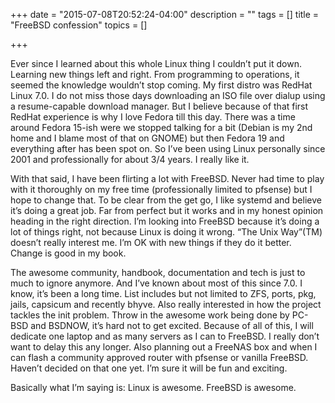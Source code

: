 +++
date = "2015-07-08T20:52:24-04:00"
description = ""
tags = []
title = "FreeBSD confession"
topics = []

+++

Ever since I learned about this whole Linux thing I couldn’t put it down. Learning new things left and right. From programming to operations, it seemed the knowledge wouldn’t stop coming. My first distro was RedHat Linux 7.0. I do not miss those days downloading an ISO file over dialup using a resume-capable download manager. But I believe because of that first RedHat experience is why I love Fedora till this day. There was a time around Fedora 15-ish were we stopped talking for a bit (Debian is my 2nd home and I blame most of that on GNOME) but then Fedora 19 and everything after has been spot on. So I’ve been using Linux personally since 2001 and professionally for about 3/4 years. I really like it.

With that said, I have been flirting a lot with FreeBSD. Never had time to play with it thoroughly on my free time (professionally limited to pfsense) but I hope to change that. To be clear from the get go, I like systemd and believe it’s doing a great job. Far from perfect but it works and in my honest opinion heading in the right direction. I’m looking into FreeBSD because it’s doing a lot of things right, not because Linux is doing it wrong. “The Unix Way”(TM) doesn’t really interest me. I’m OK with new things if they do it better. Change is good in my book.

The awesome community, handbook, documentation and tech is just to much to ignore anymore. And I’ve known about most of this since 7.0. I know, it’s been a long time. List includes but not limited to ZFS, ports, pkg, jails, capsicum and recently bhyve. Also really interested in how the project tackles the init problem. Throw in the awesome work being done by PC-BSD and BSDNOW, it’s hard not to get excited. Because of all of this, I will dedicate one laptop and as many servers as I can to FreeBSD. I really don’t want to delay this any longer. Also planning out a FreeNAS box and when I can flash a community approved router with pfsense or vanilla FreeBSD. Haven’t decided on that one yet. I’m sure it will be fun and exciting.

Basically what I’m saying is: Linux is awesome. FreeBSD is awesome.
